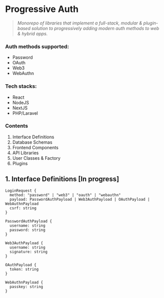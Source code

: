 # Progressive Auth

> *Monorepo of libraries that implement a full-stack, modular &amp; plugin-based solution to progressively adding modern auth methods to web &amp; hybrid apps.*


### Auth methods supported:

- Password
- OAuth
- Web3
- WebAuthn

### Tech stacks:

- React
- NodeJS
- NextJS
- PHP/Laravel

### Contents

1. Interface Definitions
2. Database Schemas
3. Frontend Components
4. API Libraries
5. User Classes & Factory
6. Plugins



## 1. Interface Definitions [In progress]
```
LoginRequest {
  method: "password" | "web3" | "oauth" | "webauthn"
  payload: PasswordAuthPayload | Web3AuthPayload | OAuthPayload | WebAuthnPayload
  csrf: string
}

PasswordAuthPayload {
  username: string
  password: string
}

Web3AuthPayload {
  username: string
  signature: string
}

OAuthPayload {
  token: string
}

WebAuthnPayload {
  passkey: string
}
```
